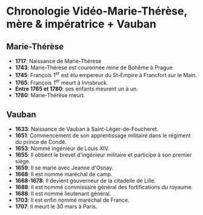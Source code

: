 # Chronologie Vidéo-Marie-Thérèse, mère & impératrice + Vauban

## Marie-Thérèse
- **1717**: Naissance de Marie-Thérèse
- **1743**: Marie-Thérèse est couronnée reine de Bohême à Prague
- **1745**: François 1<sup>er</sup> est élu empereur du St-Empire à Francfort sur le Main.
- **1765**: François 1<sup>er</sup> meurt à Innsbruck.
- **Entre 1765 et 1780**: ses enfants meurent un à un.
- **1780**: Marie-Thérèse meurt.

## Vauban

- **1633**: Naissance de Vauban à Saint-Léger-de-Foucheret.
- **1651**: Commencement de son apprentissage militaire dans le régiment du prince de Condé.
- **1653**: Nommé ingénieur de Louis XIV.
- **1655**: Il obtient le brevet d'ingénieur militaire et participe à son premier siège.
- **1659**: Il se marie avec Jeanne d'Osnay.
- **1668**: Il est nommé maréchal de camp.
- **1668-1678**: Il devient gouverneur de la citadelle de Lille.
- **1688**: Il est nommé commissaire général des fortifications du royaume.
- **1688**: Il est nommé lieutenant général.
- **1703**: Il est enfin nommé maréchal de France.
- **1707**: Il meurt le 30 mars à Paris.
